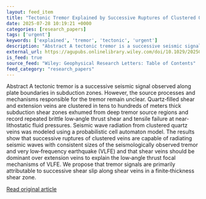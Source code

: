 ```yaml
---
layout: feed_item
title: "Tectonic Tremor Explained by Successive Ruptures of Clustered Quartz‐Filled Shear Veins"
date: 2025-07-28 10:19:21 +0000
categories: [research_papers]
tags: ['urgent']
keywords: ['explained', 'tremor', 'tectonic', 'urgent']
description: "Abstract A tectonic tremor is a successive seismic signal observed along plate boundaries in subduction zones"
external_url: https://agupubs.onlinelibrary.wiley.com/doi/10.1029/2025GL115447?af=R
is_feed: true
source_feed: "Wiley: Geophysical Research Letters: Table of Contents"
feed_category: "research_papers"
---
```


Abstract A tectonic tremor is a successive seismic signal observed along plate boundaries in subduction zones. However, the source processes and mechanisms responsible for the tremor remain unclear. Quartz‐filled shear and extension veins are clustered in tens to hundreds of meters thick subduction shear zones exhumed from deep tremor source regions and record repeated brittle low‐angle thrust shear and tensile failure at near‐lithostatic fluid pressures. Seismic wave radiation from clustered quartz veins was modeled using a probabilistic cell automaton model. The results show that successive ruptures of clustered veins are capable of radiating seismic waves with consistent sizes of the seismologically observed tremor and very low‐frequency earthquake (VLFE) and that shear veins should be dominant over extension veins to explain the low‐angle thrust focal mechanisms of VLFE. We propose that tremor signals are primarily attributable to successive shear slip along shear veins in a finite‐thickness shear zone.

[Read original article](https://agupubs.onlinelibrary.wiley.com/doi/10.1029/2025GL115447?af=R)
